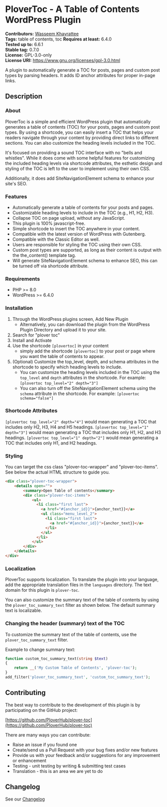 # PloverToc - A Table of Contents WordPress Plugin #

**Contributors:** [Wasseem Khayrattee](https://profiles.wordpress.org/wkhayrattee/)  
**Tags:** table of contents, toc 
**Requires at least:** 6.4.0  
**Tested up to:** 6.6.1  
**Stable tag:** 0.7.0  
**License:** GPL-3.0-only  
**License URI:** https://www.gnu.org/licenses/gpl-3.0.html  

A plugin to automatically generate a TOC for posts, pages and custom post types by parsing headers. It adds ID anchor attributes for proper in-page links.

## Description ##

### About ###

PloverToc is a simple and efficient WordPress plugin that automatically generates a table of contents (TOC) for your posts, pages and custom post types. By using a shortcode, you can easily insert a TOC that helps your readers navigate through your content by providing direct links to different sections. You can also customize the heading levels included in the TOC.

It's focused on providing a sound TOC interface with no "bells and whistles". While it does come with some helpful features for customizing the included heading levels via shortcode attributes, the esthetic design and styling of the TOC is left to the user to implement using their own CSS.

Additionally, it does add SiteNavigationElement schema to enhance your site's SEO.


### Features ###

- Automatically generate a table of contents for your posts and pages.
- Customizable heading levels to include in the TOC (e.g., H1, H2, H3).
- Collapse TOC on page upload, without any JavaScript.
- This plugin is 100% javascript-free.
- Simple shortcode to insert the TOC anywhere in your content.
- Compatible with the latest version of WordPress with Gutenberg.
- Compatible with the Classic Editor as well.
- Users are responsible for styling the TOC using their own CSS.
- Custom post types are supported, as long as their content is output with the the_content() template tag.
- Will generate SiteNavigationElement schema to enhance SEO, this can be turned off via shortcode attribute.

### Requirements ###

- PHP >= 8.0
- WordPress >= 6.4.0

### Installation ###

1) Through the WordPress plugins screen, Add New Plugin
    - Alternatively, you can download the plugin from the WordPress Plugin Directory and upload it to your site.
2) Search for "plover toc"
3) Install and Activate
4) Use the shortcode `[plovertoc]` in your content
    - simply add the shortcode `[plovertoc]` to your post or page where you want the table of contents to appear.
5) (Optional) Customize  the top_level, depth, and schema attributes in the shortcode to specify which heading levels to include.
    - You can customize the heading levels included in the TOC using the `top_level` and `depth` attributes in the shortcode. For example: `[plovertoc top_level="2" depth="3"]`
    - You can also turn off the SiteNavigationElement schema using the `schema` attribute in the shortcode. For example: `[plovertoc schema="false"]`

### Shortcode Attributes ###

`[plovertoc top_level="2" depth="4"]` would mean generating a TOC that includes only H2, H3, H4 and H5 headings.
`[plovertoc top_level="1" depth="3"]` would mean generating a TOC that includes only H1, H2, and H3 headings.
`[plovertoc top_level="1" depth="2"]` would mean generating a TOC that includes only H1, and H2 headings.

### Styling ###

You can target the css class "plover-toc-wrapper" and "plover-toc-items". See below the actual HTML structure to guide you.

```html
<div class="plover-toc-wrapper">
    <details open="">
        <summary>Open Table of contents</summary>
        <div class="plover-toc-items">
            <ul>
              <li class="first last">
                <a href="#{anchor_id}}">{anchor_text}}</a>
                <ul class="menu_level_2">
                  <li class="first last">
                    <a href="#{anchor_id}}">{anchor_text}}</a>
                  </li>
                </ul>
              </li>
            </ul>
        </div>
    </details>
</div>
```

### Localization ###

PloverToc supports localization. To translate the plugin into your language, add the appropriate translation files in the `languages` directory. The text domain for this plugin is `plover-toc`.

You can also customize the summary text of the table of contents by using the `plover_toc_summary_text` filter as shown below. The default summary text is localizable.


### Changing the header (summary) text of the TOC ###

To customize the summary text of the table of contents, use the `plover_toc_summary_text` filter.

Example to change summary text:
```php
function custom_toc_summary_text(string $text)
{
    return __('My Custom Table of Contents', 'plover-toc');
}
add_filter('plover_toc_summary_text', 'custom_toc_summary_text');
```

## Contributing ##

The best way to contribute to the development of this plugin is by participating on the GitHub project:

[https://github.com/PloverHub/plover-toc](https://github.com/PloverHub/plover-toc)

There are many ways you can contribute:

* Raise an issue if you found one
* Create/send us a Pull Request with your bug fixes and/or new features
* Provide us with your feedback and/or suggestions for any improvement or enhancement
* Testing - unit testing by writing & submitting test cases
* Translation - this is an area we are yet to do

## Changelog ##

See our [Changelog](CHANGELOG.md)
